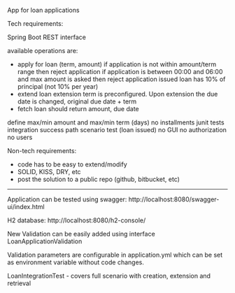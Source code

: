 App for loan applications

Tech requirements:

Spring Boot REST interface

available operations are:

* apply for loan (term, amount)
  if application is not within amount/term range then reject application if application is between 00:00 and 06:00 and
  max amount is asked then reject application issued loan has 10% of principal (not 10% per year)
* extend loan extension term is preconfigured. Upon extension the due date is changed, original due date + term
* fetch loan should return amount, due date

define max/min amount and max/min term (days)
no installments junit tests integration success path scenario test (loan issued)
no GUI no authorization no users

Non-tech requirements:

* code has to be easy to extend/modify
* SOLID, KISS, DRY, etc
* post the solution to a public repo (github, bitbucket, etc)

---------------------------------------------------------------

Application can be tested using swagger: http://localhost:8080/swagger-ui/index.html

H2 database: http://localhost:8080/h2-console/

New Validation can be easily added using interface LoanApplicationValidation

Validation parameters are configurable in application.yml which can be set as environment variable without code changes.

LoanIntegrationTest - covers full scenario with creation, extension and retrieval

